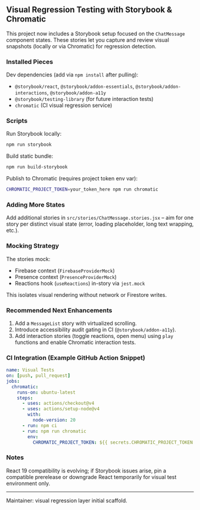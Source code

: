 ## Visual Regression Testing with Storybook & Chromatic

This project now includes a Storybook setup focused on the `ChatMessage` component states. These stories let you capture and review visual snapshots (locally or via Chromatic) for regression detection.

### Installed Pieces
Dev dependencies (add via `npm install` after pulling):
- `@storybook/react`, `@storybook/addon-essentials`, `@storybook/addon-interactions`, `@storybook/addon-a11y`
- `@storybook/testing-library` (for future interaction tests)
- `chromatic` (CI visual regression service)

### Scripts
Run Storybook locally:
```bash
npm run storybook
```
Build static bundle:
```bash
npm run build-storybook
```
Publish to Chromatic (requires project token env var):
```bash
CHROMATIC_PROJECT_TOKEN=your_token_here npm run chromatic
```

### Adding More States
Add additional stories in `src/stories/ChatMessage.stories.jsx` – aim for one story per distinct visual state (error, loading placeholder, long text wrapping, etc.).

### Mocking Strategy
The stories mock:
- Firebase context (`FirebaseProviderMock`)
- Presence context (`PresenceProviderMock`)
- Reactions hook (`useReactions`) in-story via `jest.mock`

This isolates visual rendering without network or Firestore writes.

### Recommended Next Enhancements
1. Add a `MessageList` story with virtualized scrolling.
2. Introduce accessibility audit gating in CI (`@storybook/addon-a11y`).
3. Add interaction stories (toggle reactions, open menu) using `play` functions and enable Chromatic interaction tests.

### CI Integration (Example GitHub Action Snippet)
```yaml
name: Visual Tests
on: [push, pull_request]
jobs:
  chromatic:
    runs-on: ubuntu-latest
    steps:
      - uses: actions/checkout@v4
      - uses: actions/setup-node@v4
        with:
          node-version: 20
      - run: npm ci
      - run: npm run chromatic
        env:
          CHROMATIC_PROJECT_TOKEN: ${{ secrets.CHROMATIC_PROJECT_TOKEN }}
```

### Notes
React 19 compatibility is evolving; if Storybook issues arise, pin a compatible prerelease or downgrade React temporarily for visual test environment only.

---
Maintainer: visual regression layer initial scaffold.